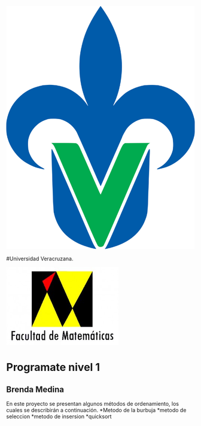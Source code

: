 ![](uv.png)

#Universidad Veracruzana.

![](mat.jpg)

# Programate nivel 1
## Brenda Medina

En este proyecto se presentan algunos métodos de ordenamiento, los cuales se describirán a continuación.
*Metodo de la burbuja 
*metodo de seleccion
*metodo de insersion 
*quicksort
